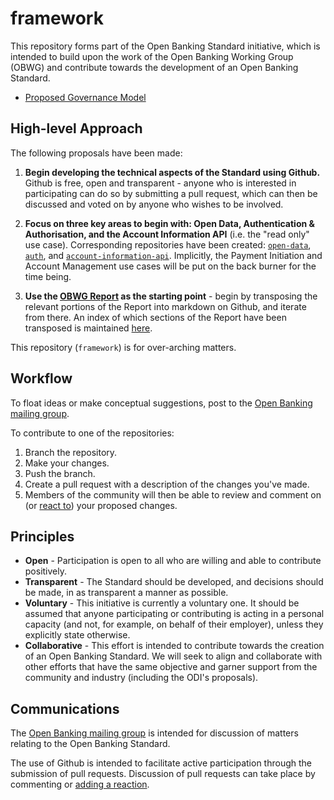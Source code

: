 # framework

This repository forms part of the Open Banking Standard initiative, which is intended to build upon the work of the Open Banking Working Group (OBWG) and contribute towards the development of an Open Banking Standard.

* [Proposed Governance Model](./Governance.md)

## High-level Approach

The following proposals have been made:

1. **Begin developing the technical aspects of the Standard using Github.** Github is free, open and transparent - anyone who is interested in participating can do so by submitting a pull request, which can then be discussed and voted on by anyone who wishes to be involved.  

2. **Focus on three key areas to begin with: Open Data, Authentication & Authorisation, and the Account Information API** (i.e. the "read only" use case). Corresponding repositories have been created: [`open-data`](http://www.github.com/OpenBankingStandard/open-data), [`auth`](http://www.github.com/OpenBankingStandard/auth), and [`account-information-api`](http://www.github.com/OpenBankingStandard/account-information-api). Implicitly, the Payment Initiation and Account Management use cases will be put on the back burner for the time being.  

3. **Use the [OBWG Report](obwg_report_final.pdf) as the starting point** - begin by transposing the relevant portions of the Report into markdown on Github, and iterate from there. An index of which sections of the Report have been transposed is maintained [here](./Report_Index.md). 

This repository (`framework`) is for over-arching matters.

## Workflow
To float ideas or make conceptual suggestions, post to the [Open Banking mailing group](https://groups.google.com/forum/#!forum/openbanking).

To contribute to one of the repositories:  
1. Branch the repository. 
2. Make your changes.
3. Push the branch.
4. Create a pull request with a description of the changes you've made.
5. Members of the community will then be able to review and comment on (or [react to](https://github.com/blog/2119-add-reactions-to-pull-requests-issues-and-comments)) your proposed changes.

## Principles

* **Open** - Participation is open to all who are willing and able to contribute positively.
* **Transparent** - The Standard should be developed, and decisions should be made, in as transparent a manner as possible. 
* **Voluntary** - This initiative is currently a voluntary one. It should be assumed that anyone participating or contributing is acting in a personal capacity (and not, for example, on behalf of their employer), unless they explicitly state otherwise.
* **Collaborative** - This effort is intended to contribute towards the creation of an Open Banking Standard. We will seek to align and collaborate with other efforts that have the same objective and garner support from the community and industry (including the ODI's proposals).

## Communications

The [Open Banking mailing group](https://groups.google.com/forum/#!forum/openbanking) is intended for discussion of matters relating to the Open Banking Standard.

The use of Github is intended to facilitate active participation through the submission of pull requests. Discussion of pull requests can take place by commenting or [adding a reaction](https://github.com/blog/2119-add-reactions-to-pull-requests-issues-and-comments).
